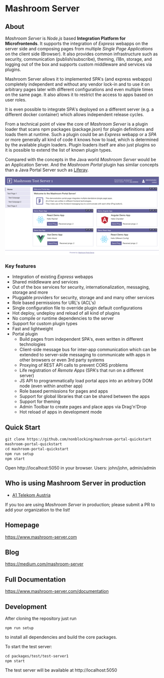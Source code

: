 # Mashroom Server

## About ##

*Mashroom Server* is *Node.js* based **Integration Platform for Microfrontends**. It supports the integration of *Express* webapps on the
server side and composing pages from multiple *Single Page Applications* on the client side (Browser). It also provides common infrastructure such as
security, communication (publish/subscribe), theming, i18n, storage, and logging out of the box and supports custom middleware and services via plugins.

Mashroom Server allows it to implemented SPA's (and express webapps) completely independent and without any vendor lock-in and to use it on arbitrary pages
later with different configurations and even multiple times on the same page. It also allows it to restrict the access to apps based on user roles.

It is even possible to integrate SPA's deployed on a different server (e.g. a different docker container) which allows independent release cycles.

From a technical point of view the core of *Mashroom Server* is a plugin loader that scans npm packages (package.json) for
plugin definitions and loads them at runtime. Such a plugin could be an *Express* webapp or a *SPA* or more generally
all kind of code it knows how to load, which is determined by the available plugin loaders.
Plugin loaders itself are also just plugins so it is possible to extend the list of known plugin types.

Compared with the concepts in the Java world *Mashroom Server* would be an Application Server. And the *Mashroom Portal* plugin
has similar concepts than a Java Portal Server such as [Liferay](https://www.liferay.com/).

![Mashroom Portal](mashroom_portal_ui.png)

### Key features

 * Integration of existing _Express_ webapps
 * Shared middleware and services
 * Out of the box services for security, internationalization, messaging, storage and more
 * Pluggable providers for security, storage and and many other services
 * Role based permissions for URL's (ACL's)
 * Single configuration file to override plugin default configurations
 * Hot deploy, undeploy and reload of all kind of plugins
 * No compile or runtime dependencies to the server
 * Support for custom plugin types
 * Fast and lightweight
 * Portal plugin
    * Build pages from independent SPA's, even written in different technologies
    * Client-side message bus for inter-app communication which can be extended to server-side messaging
      to communicate with apps in other browsers or even 3rd party systems
    * Proxying of REST API calls to prevent CORS problems
    * Life registration of _Remote Apps_ (SPA's that run on a different server)
    * JS API to programmatically load portal apps into an arbitrary DOM node (even within another app)
    * Role based permissions for pages and apps
    * Support for global libraries that can be shared between the apps
    * Support for theming
    * Admin Toolbar to create pages and place apps via Drag'n'Drop
    * Hot reload of apps in development mode

## Quick Start

    git clone https://github.com/nonblocking/mashroom-portal-quickstart mashroom-portal-quickstart
    cd mashroom-portal-quickstart
    npm run setup
    npm start

Open http://localhost:5050 in your browser. Users: john/john, admin/admin

## Who is using Mashroom Server in production

 * [A1 Telekom Austria](https://www.a1.group/)

If you too are using *Mashroom Server* in production; please submit a PR to add your organization to the list!

## Homepage

https://www.mashroom-server.com

## Blog

https://medium.com/mashroom-server

## Full Documentation

https://www.mashroom-server.com/documentation

## Development

After cloning the repository just run

    npm run setup

to install all dependencies and build the core packages.

To start the test server:

    cd packages/test/test-server1
    npm start

The test server will be available at http://localhost:5050
